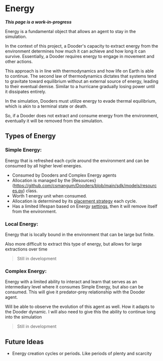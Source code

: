 # Energy

***This page is a work-in-progress***

Energy is a fundamental object that allows an agent to stay in the simulation. 

In the context of this project, a Dooder's capacity to extract energy from the environment determines how much it can achieve and how long it can survive. Essentially, a Dooder requires energy to engage in movement and other actions.

This approach is in line with thermodynamics and how life on Earth is able to continue. The second law of thermodynamics dictates that systems tend to gravitate toward equilibrium without an external source of energy, leading to their eventual demise. Similar to a hurricane gradually losing power until it dissipates entirely.

In the simulation, Dooders must utilize energy to evade thermal equilibrium, which is akin to a terminal state or death. 

So, if a Dooder does not extract and consume energy from the environment, eventually it will be removed from the simulation.

## Types of Energy

### Simple Energy: 
Energy that is refreshed each cycle around the environment and can be consumed by all higher level energies.

* Consumed by Dooders and Complex Energy agents
* Allocation is managed by the [Resources}(https://github.com/csmangum/Dooders/blob/main/sdk/models/resources.py) class.
* Worth 1 energy unit when consumed.
* Allocation is determined by its [placement strategy](https://github.com/csmangum/Dooders/blob/main/sdk/strategies/placement.py) each cycle.
* Has a limited lifespan based on Energy [settings](https://github.com/csmangum/Dooders/blob/main/sdk/variables/energy.yml), then it will remove itself from the environment.

### Local Energy: 
Energy that is locally bound in the environment that can be large but finite.

Also more difficult to extract this type of energy, but allows for large extractions over time

> Still in development

### Complex Energy: 
Energy with a limited ability to interact and learn that serves as an intermediary level where it consumes Simple Energy, but also can be consumed. This will give it predator-prey relationship with the Dooder agent.

Will be able to observe the evolution of this agent as well.
How it adapts to the Dooder dynamic.
I will also need to give this the ability to continue long into the simulation

> Still in development

## Future Ideas

* Energy creation cycles or periods. Like periods of plenty and scarcity
